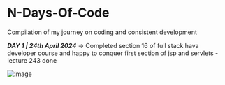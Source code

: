 # N-Days-Of-Code
Compilation of my journey on coding and consistent development


**_DAY 1 | 24th April 2024_**
-> Completed section 16 of full stack hava developer course and happy to conquer first section of jsp and servlets - lecture 243 done 

![image](https://github.com/Parasar33/N-Days-Of-Code/assets/110784718/26cbc49e-232f-4c7c-b220-8f7c5adc3672)

